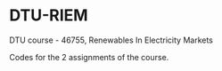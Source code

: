 # DTU-RIEM
DTU course - 46755, Renewables In Electricity Markets

Codes for the 2 assignments of the course.
